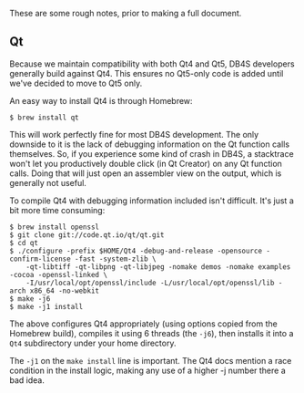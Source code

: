 These are some rough notes, prior to making a full document.

## Qt

Because we maintain compatibility with both Qt4 and Qt5, DB4S developers generally
build against Qt4.  This ensures no Qt5-only code is added until we've decided to
move to Qt5 only.

An easy way to install Qt4 is through Homebrew:

    $ brew install qt

This will work perfectly fine for most DB4S development.  The only downside to it
is the lack of debugging information on the Qt function calls themselves.  So, if
you experience some kind of crash in DB4S, a stacktrace won't let you productively
double click (in Qt Creator) on any Qt function calls.  Doing that will just open
an assembler view on the output, which is generally not useful.

To compile Qt4 with debugging information included isn't difficult.  It's just a
bit more time consuming:

    $ brew install openssl
    $ git clone git://code.qt.io/qt/qt.git
    $ cd qt
    $ ./configure -prefix $HOME/Qt4 -debug-and-release -opensource -confirm-license -fast -system-zlib \
        -qt-libtiff -qt-libpng -qt-libjpeg -nomake demos -nomake examples -cocoa -openssl-linked \
        -I/usr/local/opt/openssl/include -L/usr/local/opt/openssl/lib -arch x86_64 -no-webkit
    $ make -j6
    $ make -j1 install

The above configures Qt4 appropriately (using options copied from the Homebrew build),
compiles it using 6 threads (the `-j6`), then installs it into a `Qt4` subdirectory
under your home directory.

The `-j1` on the `make install` line is important.  The Qt4 docs mention a race
condition in the install logic, making any use of a higher -j number there a bad
idea.